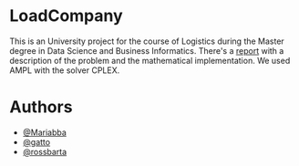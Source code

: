 # LoadCompany
This is an University project for the course of Logistics during the Master degree in Data Science and Business Informatics. There's a [report](https://github.com/Mariabba/LoadCompany/blob/main/LoadCompany-Report.pdf) with a description of the problem and the mathematical implementation. We used AMPL with the solver CPLEX.

# Authors
- [@Mariabba](https://github.com/Mariabba)
- [@gatto](https://github.com/gatto)
- [@rossbarta](https://github.com/rossbarta)
